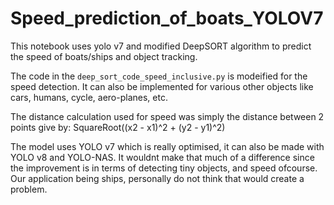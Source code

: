 # Speed_prediction_of_boats_YOLOV7
This notebook uses yolo v7 and modified DeepSORT algorithm to predict the speed of boats/ships and object tracking.

The code in the `deep_sort_code_speed_inclusive.py` is modeified for the speed detection. It can also be implemented for various other objects like cars, humans, cycle, aero-planes, etc.

The distance calculation used for speed was simply the distance between 2 points give by: SquareRoot((x2 - x1)^2 + (y2 - y1)^2)

The model uses YOLO v7 which is really optimised, it can also be made with YOLO v8 and YOLO-NAS. It wouldnt make that much of a difference since the improvement is in terms of detecting tiny objects, and speed ofcourse. Our application being ships, personally do not think that would create a problem.
